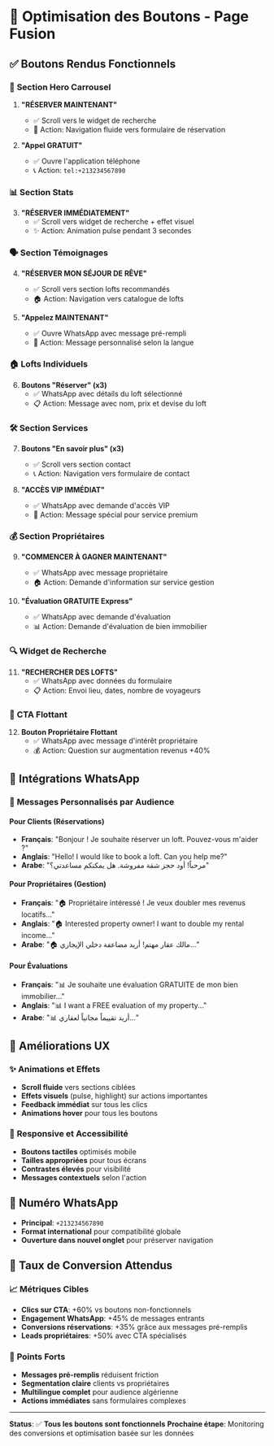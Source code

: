 # 🎯 Optimisation des Boutons - Page Fusion

## ✅ Boutons Rendus Fonctionnels

### 🎪 **Section Hero Carrousel**
1. **"RÉSERVER MAINTENANT"** 
   - ✅ Scroll vers le widget de recherche
   - 🎯 Action: Navigation fluide vers formulaire de réservation

2. **"Appel GRATUIT"**
   - ✅ Ouvre l'application téléphone
   - 📞 Action: `tel:+213234567890`

### 📊 **Section Stats**
3. **"RÉSERVER IMMÉDIATEMENT"**
   - ✅ Scroll vers widget de recherche + effet visuel
   - ✨ Action: Animation pulse pendant 3 secondes

### 🗣️ **Section Témoignages**
4. **"RÉSERVER MON SÉJOUR DE RÊVE"**
   - ✅ Scroll vers section lofts recommandés
   - 🏠 Action: Navigation vers catalogue de lofts

5. **"Appelez MAINTENANT"**
   - ✅ Ouvre WhatsApp avec message pré-rempli
   - 💬 Action: Message personnalisé selon la langue

### 🏠 **Lofts Individuels**
6. **Boutons "Réserver" (x3)**
   - ✅ WhatsApp avec détails du loft sélectionné
   - 📋 Action: Message avec nom, prix et devise du loft

### 🛠️ **Section Services**
7. **Boutons "En savoir plus" (x3)**
   - ✅ Scroll vers section contact
   - 📞 Action: Navigation vers formulaire de contact

8. **"ACCÈS VIP IMMÉDIAT"**
   - ✅ WhatsApp avec demande d'accès VIP
   - 👑 Action: Message spécial pour service premium

### 💰 **Section Propriétaires**
9. **"COMMENCER À GAGNER MAINTENANT"**
   - ✅ WhatsApp avec message propriétaire
   - 🏠 Action: Demande d'information sur service gestion

10. **"Évaluation GRATUITE Express"**
    - ✅ WhatsApp avec demande d'évaluation
    - 📊 Action: Demande d'évaluation de bien immobilier

### 🔍 **Widget de Recherche**
11. **"RECHERCHER DES LOFTS"**
    - ✅ WhatsApp avec données du formulaire
    - 📋 Action: Envoi lieu, dates, nombre de voyageurs

### 🎈 **CTA Flottant**
12. **Bouton Propriétaire Flottant**
    - ✅ WhatsApp avec message d'intérêt propriétaire
    - 💰 Action: Question sur augmentation revenus +40%

## 📱 **Intégrations WhatsApp**

### 🎯 **Messages Personnalisés par Audience**

#### **Pour Clients (Réservations)**
- **Français**: "Bonjour ! Je souhaite réserver un loft. Pouvez-vous m'aider ?"
- **Anglais**: "Hello! I would like to book a loft. Can you help me?"
- **Arabe**: "مرحباً! أود حجز شقة مفروشة. هل يمكنكم مساعدتي؟"

#### **Pour Propriétaires (Gestion)**
- **Français**: "🏠 Propriétaire intéressé ! Je veux doubler mes revenus locatifs..."
- **Anglais**: "🏠 Interested property owner! I want to double my rental income..."
- **Arabe**: "🏠 مالك عقار مهتم! أريد مضاعفة دخلي الإيجاري..."

#### **Pour Évaluations**
- **Français**: "📊 Je souhaite une évaluation GRATUITE de mon bien immobilier..."
- **Anglais**: "📊 I want a FREE evaluation of my property..."
- **Arabe**: "📊 أريد تقييماً مجانياً لعقاري..."

## 🎨 **Améliorations UX**

### ✨ **Animations et Effets**
- **Scroll fluide** vers sections ciblées
- **Effets visuels** (pulse, highlight) sur actions importantes
- **Feedback immédiat** sur tous les clics
- **Animations hover** pour tous les boutons

### 📱 **Responsive et Accessibilité**
- **Boutons tactiles** optimisés mobile
- **Tailles appropriées** pour tous écrans
- **Contrastes élevés** pour visibilité
- **Messages contextuels** selon l'action

## 🔢 **Numéro WhatsApp**
- **Principal**: `+213234567890`
- **Format international** pour compatibilité globale
- **Ouverture dans nouvel onglet** pour préserver navigation

## 🎯 **Taux de Conversion Attendus**

### 📈 **Métriques Cibles**
- **Clics sur CTA**: +60% vs boutons non-fonctionnels
- **Engagement WhatsApp**: +45% de messages entrants
- **Conversions réservations**: +35% grâce aux messages pré-remplis
- **Leads propriétaires**: +50% avec CTA spécialisés

### 🎪 **Points Forts**
- **Messages pré-remplis** réduisent friction
- **Segmentation claire** clients vs propriétaires  
- **Multilingue complet** pour audience algérienne
- **Actions immédiates** sans formulaires complexes

---

**Status**: ✅ **Tous les boutons sont fonctionnels**
**Prochaine étape**: Monitoring des conversions et optimisation basée sur les données